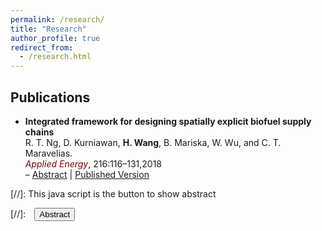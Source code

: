 ```yaml
---
permalink: /research/
title: "Research"
author_profile: true
redirect_from: 
  - /research.html
---
```



 
## Publications

* **Integrated framework for designing spatially explicit biofuel supply chains**  
R. T. Ng, D. Kurniawan, **H. Wang**, B. Mariska, W. Wu, and C. T. Maravelias.  
<span style="color:maroon"> *Applied Energy*</span>, 216:116–131,2018  
– <a href="#/" onclick="visib('ae2018')">Abstract</a> \| [Published Version](https://www.sciencedirect.com/science/article/pii/S0306261918302022)  

<div id="ae2018" style="display: none; text-align: justify; line-height: 1.2; border: 1px solid black; margin-left: 8%; margin-right: 0; padding: 10px; font-style: italic;" ><small>
<b>Abstract:</b> We present a framework that allows us to utilize high-resolution spatial data to design biomass-to-fuel supply chains. Specifically, we first present how to extract crop data from the Agricultural Model Intercomparison and Improvement Project packages, and then develop a method to combine these data with a historical cropland data layer, to generate spatial data with user-specified resolution. Next, we develop a general approach to determine the potential depot and biorefinery locations, and calculate the actual flow path distance between facilities using Geographic Information Systems methods. Since spatially explicit data lead to large-scale supply chain networks, we develop preprocessing algorithms that allow us to remove arcs that will never be used in an optimal solution, thereby reducing the size of the network under consideration. We then present a multi-period mixed-integer linear programming model that accounts for the selection of depot and biorefinery locations and their capacities, shipping and inventory planning, as well as the selection of pretreatment and conversion technologies, and transportation modes. Finally, we demonstrate the application of our framework using a case study of corn stover-to-ethanol supply chain in Wisconsin.
</small></div>




[//]: This java script is the button to show abstract
<script>
 function visib(id) {
  var x = document.getElementById(id);
  if (x.style.display === "block") {
    x.style.display = "none";
  } else {
    x.style.display = "block";
  }
}
</script>

[//]:&emsp;<button onclick="visib('polariz')" class="btn btn--inverse btn--small">Abstract</button>
